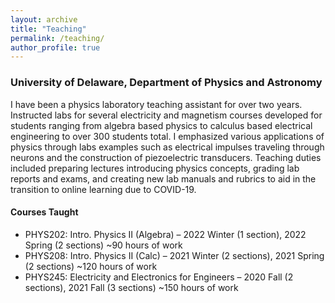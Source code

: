 ```yaml
---
layout: archive
title: "Teaching"
permalink: /teaching/
author_profile: true
---
```


### University of Delaware, Department of Physics and Astronomy 
I have been a physics laboratory teaching assistant for over two years. Instructed labs for several electricity and magnetism courses developed for students ranging from algebra based physics to calculus based electrical engineering to over 300 students total. I emphasized various applications of physics through labs examples such as electrical impulses traveling through neurons and the construction of piezoelectric transducers. Teaching duties included preparing lectures introducing physics concepts, grading lab reports and exams, and creating new lab manuals and rubrics to aid in the transition to online learning due to COVID-19. 

#### Courses Taught
* PHYS202: Intro. Physics II (Algebra) – 2022 Winter (1 section), 2022 Spring (2 sections) ~90 hours of work
* PHYS208: Intro. Physics II (Calc) – 2021 Winter (2 sections), 2021 Spring (2 sections) ~120 hours of work
* PHYS245: Electricity and Electronics for Engineers  – 2020 Fall (2 sections), 2021 Fall (3 sections) ~150 hours of work

